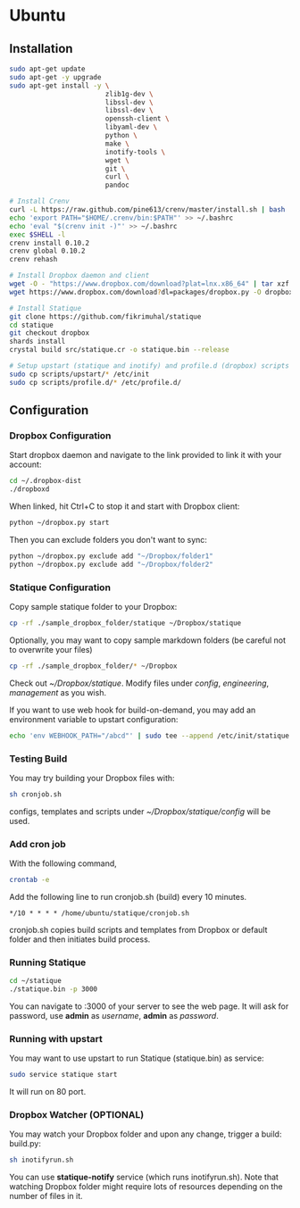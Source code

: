 # Ubuntu
## Installation

```bash
sudo apt-get update
sudo apt-get -y upgrade
sudo apt-get install -y \
                        zlib1g-dev \
                        libssl-dev \
                        libssl-dev \
                        openssh-client \
                        libyaml-dev \
                        python \
                        make \
                        inotify-tools \
                        wget \
                        git \
                        curl \
                        pandoc

# Install Crenv
curl -L https://raw.github.com/pine613/crenv/master/install.sh | bash
echo 'export PATH="$HOME/.crenv/bin:$PATH"' >> ~/.bashrc
echo 'eval "$(crenv init -)"' >> ~/.bashrc
exec $SHELL -l
crenv install 0.10.2
crenv global 0.10.2
crenv rehash

# Install Dropbox daemon and client
wget -O - "https://www.dropbox.com/download?plat=lnx.x86_64" | tar xzf -
wget https://www.dropbox.com/download?dl=packages/dropbox.py -O dropbox.py

# Install Statique
git clone https://github.com/fikrimuhal/statique
cd statique
git checkout dropbox
shards install
crystal build src/statique.cr -o statique.bin --release

# Setup upstart (statique and inotify) and profile.d (dropbox) scripts
sudo cp scripts/upstart/* /etc/init
sudo cp scripts/profile.d/* /etc/profile.d/
```

## Configuration


### Dropbox Configuration

Start dropbox daemon and navigate to the link provided to link it with your account:

```bash
cd ~/.dropbox-dist
./dropboxd
```

When linked, hit Ctrl+C to stop it and start with Dropbox client:

```bash
python ~/dropbox.py start
```

Then you can exclude folders you don't want to sync:

```bash
python ~/dropbox.py exclude add "~/Dropbox/folder1"
python ~/dropbox.py exclude add "~/Dropbox/folder2"
```

### Statique Configuration

Copy sample statique folder to your Dropbox:

```bash
cp -rf ./sample_dropbox_folder/statique ~/Dropbox/statique
```

Optionally, you may want to copy sample markdown folders (be careful not to overwrite your files)

```bash
cp -rf ./sample_dropbox_folder/* ~/Dropbox
```

Check out *~/Dropbox/statique*. Modify files under *config*, *engineering*, *management* as you wish.

If you want to use web hook for build-on-demand, you may add an environment variable to upstart configuration:

```bash
echo 'env WEBHOOK_PATH="/abcd"' | sudo tee --append /etc/init/statique.conf
```

### Testing Build

You may try building your Dropbox files with:

```bash
sh cronjob.sh
```

configs, templates and scripts under *~/Dropbox/statique/config* will be used.

### Add cron job

With the following command,
```bash
crontab -e
```

Add the following line to run cronjob.sh (build) every 10 minutes.

```
*/10 * * * * /home/ubuntu/statique/cronjob.sh
```

cronjob.sh copies build scripts and templates from Dropbox or default folder and then initiates build process.


### Running Statique

```bash
cd ~/statique
./statique.bin -p 3000
```

You can navigate to :3000 of your server to see the web page. It will ask for password, use **admin** as *username*, **admin** as *password*.

### Running with upstart

You may want to use upstart to run Statique (statique.bin) as service:

```bash
sudo service statique start
```

It will run on 80 port.

### Dropbox Watcher (OPTIONAL)

You may watch your Dropbox folder and upon any change, trigger a build: build.py:

```bash
sh inotifyrun.sh
```


You can use **statique-notify** service (which runs inotifyrun.sh).
Note that watching Dropbox folder might require lots of resources depending on the number of files in it.
